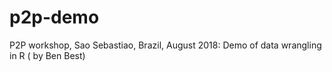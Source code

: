 # p2p-demo
P2P workshop, Sao Sebastiao, Brazil, August 2018: Demo of data wrangling in R ( by Ben Best)
